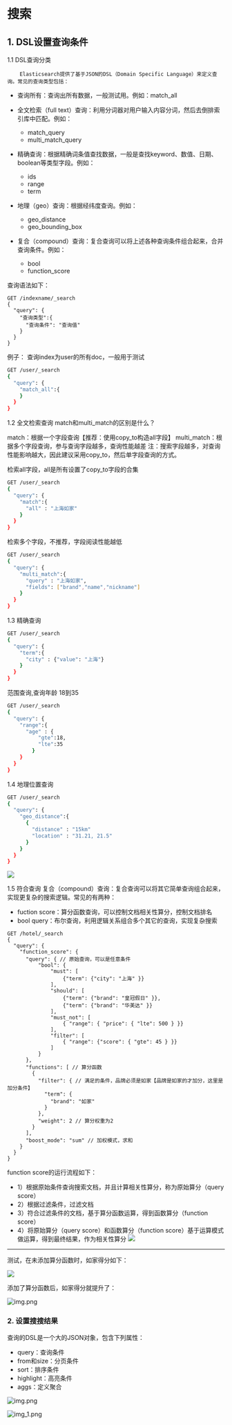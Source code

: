 # 搜索

## 1. DSL设置查询条件
1.1 DSL查询分类

        Elasticsearch提供了基于JSON的DSL（Domain Specific Language）来定义查询。常见的查询类型包括：

- 查询所有：查询出所有数据，一般测试用。例如：match_all
- 全文检索（full text）查询：利用分词器对用户输入内容分词，然后去倒排索引库中匹配。例如： 
  - match_query 
  - multi_match_query

- 精确查询：根据精确词条值查找数据，一般是查找keyword、数值、日期、boolean等类型字段。例如： 
  - ids 
  - range 
  - term
- 地理（geo）查询：根据经纬度查询。例如： 
  - geo_distance
  - geo_bounding_box
- 复合（compound）查询：复合查询可以将上述各种查询条件组合起来，合并查询条件。例如：
  - bool
  - function_score

查询语法如下：
```
GET /indexname/_search
{
  "query": {
    "查询类型":{
      "查询条件": "查询值"
    }
  }
}
```

例子：
查询index为user的所有doc，一般用于测试
```bash
GET /user/_search
{
  "query": {
    "match_all":{
    }
  }
}
```

1.2 全文检索查询
match和multi_match的区别是什么？

match：根据一个字段查询【推荐：使用copy_to构造all字段】
multi_match：根据多个字段查询，参与查询字段越多，查询性能越差
注：搜索字段越多，对查询性能影响越大，因此建议采用copy_to，然后单字段查询的方式。

检索all字段，all是所有设置了copy_to字段的合集
```bash
GET /user/_search
{
  "query": {
    "match":{
      "all" : "上海如家"
    }
  }
}
```

检索多个字段，不推荐，字段阅读性能越低
```bash
GET /user/_search
{
  "query": {
    "multi_match":{
      "query" : "上海如家",
      "fields": ["brand","name","nickname"]
    }
  }
}
```

1.3 精确查询
```bash
GET /user/_search
{
  "query": {
    "term":{
      "city" : {"value": "上海"}
    }
  }
}
```

范围查询,查询年龄 18到35
```bash
GET /user/_search
{
  "query": {
    "range":{
      "age" : {
          "gte":18, 
          "lte":35
        }
    }
  }
}
```

1.4 地理位置查询

```bash
GET /user/_search
{
  "query": {
    "geo_distance":{
      {
        "distance" : "15km"
        "location" : "31.21, 21.5"
      }
    }
  }
}
```
![](../static/img.png)

1.5 符合查询
复合（compound）查询：复合查询可以将其它简单查询组合起来，实现更复杂的搜索逻辑。常见的有两种：
- fuction score：算分函数查询，可以控制文档相关性算分，控制文档排名
- bool query：布尔查询，利用逻辑关系组合多个其它的查询，实现复杂搜索
```
GET /hotel/_search
{
  "query": {
    "function_score": {           
      "query": { // 原始查询，可以是任意条件
          "bool": {
              "must": [
                  {"term": {"city": "上海" }}
              ],
              "should": [
                  {"term": {"brand": "皇冠假日" }},
                  {"term": {"brand": "华美达" }}
              ],
              "must_not": [
                  { "range": { "price": { "lte": 500 } }}
              ],
              "filter": [
                  { "range": {"score": { "gte": 45 } }}
              ]
          }
      },
      "functions": [ // 算分函数
        {
          "filter": { // 满足的条件，品牌必须是如家【品牌是如家的才加分，这里是加分条件】
            "term": {
              "brand": "如家"
            }
          },
          "weight": 2 // 算分权重为2
        }
      ],
      "boost_mode": "sum" // 加权模式，求和
    }
  }  
}
```

function score的运行流程如下：
- 1）根据原始条件查询搜索文档，并且计算相关性算分，称为原始算分（query score）
- 2）根据过滤条件，过滤文档
- 3）符合过滤条件的文档，基于算分函数运算，得到函数算分（function score）
- 4）将原始算分（query score）和函数算分（function score）基于运算模式做运算，得到最终结果，作为相关性算分
![](../static/img_1.png)


---

测试，在未添加算分函数时，如家得分如下：

![](../static/img_2.png)

添加了算分函数后，如家得分就提升了：

![img.png](../static/img_3.png)


### 2. 设置搜搜结果
查询的DSL是一个大的JSON对象，包含下列属性：
- query：查询条件
- from和size：分页条件
- sort：排序条件
- highlight：高亮条件
- aggs：定义聚合

![img.png](img.png)

![img_1.png](img_1.png)